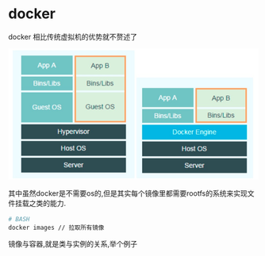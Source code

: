 # docker

docker 相比传统虚拟机的优势就不赘述了

![docker相比传统虚拟机](../img/[2020111001.png)

其中虽然docker是不需要os的,但是其实每个镜像里都需要rootfs的系统来实现文件挂载之类的能力.

``` BASH
# BASH
docker images // 拉取所有镜像
```

镜像与容器,就是类与实例的关系,举个例子


